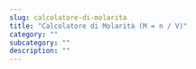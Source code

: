 ```yaml
---
slug: calcolatore-di-molarita
title: "Calcolatore di Molarità (M = n / V)"
category: ""
subcategory: ""
description: ""
---
```


